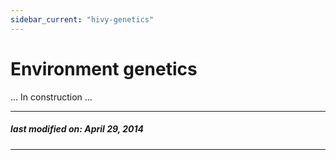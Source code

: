 ```yaml
---
sidebar_current: "hivy-genetics"
---
```


# Environment genetics

... In construction ...

---
##### last modified on: April 29, 2014
---
